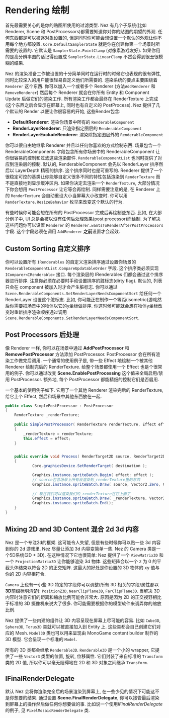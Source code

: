 Rendering 绘制
==========

首先最需要关心的是你的贴图所使用的过滤类型. Nez 有几个子系统(比如Renderer, Scene 和 PostProcessors)都需要知道你对你的贴图的期望的外观. 任何东西都是可以被逐对象设置的, 但是同时你可能会想设置一个默认的外观让你不用每个地方都设置. `Core.DefaultSamplerState` 就是你在创建你第一个场景时所需要的设置的. 它默认是 `SamplerState.PointClamp` (对像素游戏友好). 如果你用的是高分辨率图的话记得设置成 `SamplerState.LinearClamp` 不然会得到很丑很模糊的结果.

Nez 的渲染准备工作被设置的十分简单同时在运行时的时候它也表现的很有弹性, 同时比较深入的用户能很轻易自定义他们所需要的. 渲染系统的要点主要围绕着 `Renderer` 这个东西. 你可以加入一个或者多个 Renderer (方法`AddRenderer` 和 `RemoveRenderer`) 然后每个 Renderer 就会在你所有 Entity 和 Component Update 后做它们的渲染工作. 所有渲染工作都会最终在 RenderTexture 上完成(这个东西之后会显示在屏幕上, 同时也有自定义的 PostProcess). Nez 提供了几个默认的 Render 以便让你很容易的开始, 这些Render包含:

- **DefaultRenderer**: 渲染你场景中所有的 `RenderableComponent`
- **RenderLayerRenderer**: 只渲染指定图层的 `RenderableComponent`
- **RenderLayerExcludeRenderer**: 渲染除指定图层外的 `RenderableComponent`
  

你可以很自由地继承 Renderer 并且以任何你喜欢的方式绘制东西. 场景包含一个 RenderableComponents 字段包含所有你场景中的 RenderableComponent 让你很容易的控制和过滤这些渲染部件. `RenderableComponentList` 也同时提供了对应到渲染层的控制. 默认的, RenderableComponent 会先以 RenderLayer 排序然后以 LayerDepth 精密的排序. 这个排序同时也是可重写的. Renderer 提供了一个很稳定可控的基类让你能够自定义很多不同的特性包括渲染到 `RenderTexture` 而不是直接地到显示缓冲区内. 如果你决定去渲染一个 `RenderTexture`, 大部分情况下你会想用 `PostProcessor` 让它等会再绘制. 同样需要注意的是, 在 Renderer 上的 `RenderTexture` 会自动重设大小当屏幕大小改变时. 你可以用 `RenderTexture.ResizeBehavior` 枚举来改变这个默认的行为.


有些时候你可能会想在所有的 PostProcessor 完成后再绘制些东西. 比如, 在大部分例子中, UI 总是会被以没有任何后处理效果(post processor)而绘制. 为了解决这些问题你可以设置 `Renderer` 的 `Renderer.wantsToRenderAfterPostProcessors` 字段. 这个字段必须在调用 `AddRenderer` **之前**设置才会起效.

## Custom Sorting 自定义排序

你可以设置所有 `IRenderables` 的自定义渲染排序通过设置你场景的 `RenderableComponentList.CompareUpdatableOrder` 字段. 这个排序类必须实现 `IComparer<IRenderable>` 接口. 每个渲染层的 IRenderables 们都会通过这个排序器进行排序. 注意你必须在必要时手动设置排序的脏标志(dirty flag). 默认的, 列表只会在 component 被加入时才会产生脏标志. 你可以通过 `Scene.RenderableComponents.SetRenderLayerNeedsComponentSort` 给任何一个 RenderLayer 设置这个脏标志. 比如, 你可能正在制作一个等距(isometric)游戏然后你需要把场景中的物体以它的y坐标做排序. 你这时候可能就会想在物体y坐标改变时重新排序渲染顺序通过调用 `Scene.RenderableComponents.SetRenderLayerNeedsComponentSort`.


## Post Processors 后处理

像 Renderer 一样, 你可以在场景中通过 **AddPostProcessor** 和 **RemovePostProcessor** 方法添加 PostProcessor. PostProcessor 会在所有渲染工作做完后调用. 一个通常的使用例子是, 带一些 Effect 地绘制一个被其他 Renderer 绘制完后的 RenderTexture. 给整个场景都使用一个 Effect 也是个很常用的例子. 你可以通过改变 **Scene.EnablePostProcessing** 这个值来全局启用/禁用 PostProcessor. 额外地, 每个 PostProcessor 都能精细的控制它们是否启用.

一个基本的使用例子如下. 它用了一个其他 Renderer 渲染完后的 RenderTexture, 给它上个 Effect, 然后和场景中其他东西放在一起.

```cs
public class SimplePostProcessor : PostProcessor
{
	RenderTexture _renderTexture;
	
	public SimplePostProcessor( RenderTexture renderTexture, Effect effect ) : base( 0 )
	{
		_renderTexture = renderTexture;
		this.effect = effect;
	}


	public override void Process( RenderTarget2D source, RenderTarget2D destination )
	{
			Core.graphicsDevice.SetRenderTarget( destination );

			Graphics.instance.spriteBatch.Begin( effect: effect );
			// source包含场景上所有没渲染到_renderTexture里的东西
			Graphics.instance.spriteBatch.Draw( source, Vector2.Zero, Color.White );
			
			// 现在我们可以渲染我们的_renderTexture在它上面了
			Graphics.instance.spriteBatch.Draw( _renderTexture, Vector2.Zero );
			Graphics.instance.spriteBatch.End();
	}
}
```


## Mixing 2D and 3D Content 混合 2d 3d 内容

Nez 是一个专注2d的框架. 这可能令人失望, 但是有些时候你可以贴一些 3d 内容到你的 2d 游戏里. Nez 尽量让添加 3d 内容变简单一些. Nez 的 Camera 类是一个5D系统(2D + 3D). 在这种情况下它也很简单: Nez 提供了一个 `ViewMatrix3D` 和一个 `ProjectionMatrix3D` 让你能够渲染 3d 物体. 这些矩阵会以一个 z 为 0 的平截头体结束以符合 2D 的正交矩阵. 这最大的好处是你设置的 3D 物体的 xy 值与你的 2D 内容相符合.

`Camera` 上也有一小些 3D 特定的字段你可以调整(所有 3D 相关的字段/属性都以**3D**前缀标明清楚): `PositionZ3D`, `NearClipPlane3D`, `FarClipPlane3D`. 当解决 3D 内容时注意它们的距离和缩放比例可能会非常大. 原因是因为 2D 的正交视野相比于标准的 3D 摄像机来说大了很多. 你可能需要根据你的模型软件来调弄你的缩放比例.

Nez 提供了一些内建的组件让 3D 内容呈现在屏幕上尽可能的容易. 比如 `Cube3D`, `Sphere3D`, `Torus3D` 类就可以被直接加入到 Entity 上. 这些类都会自己创建它们对应的 Mesh. `Model3D` 类也可以用来呈现由 MonoGame content builder 制作的 3D 模型. 它会呈现一个标准的 `Model`.

所有的 3D 类都会继承 `Renderable3D`. `Renderable3D` 是一个小的 wrapper, 它提供了一些 `Vector3` 类型的位置, 旋转, 位移属性. 它们封装了来自标准的 `Transform` 类的 2D 值, 所以你可以毫无阻碍地在 2D 和 3D 对象之间继承 `Transform`.

## IFinalRenderDelegate
默认 Nez 会将你渲染完全后的场景渲染到屏幕上, 在一些少见的情况下可能这不是你想要的结果. 通过设置 **Scene.FinalRenderDelegate**, 你可以接管最后渲染到屏幕上的操作然后做任何你想要做的事. 比如说一个使用*IFinalRenderDelegate*的例子, 见 `PixelMosaicRenderDelegate` 类.
